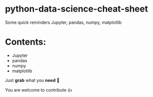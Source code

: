 # python-data-science-cheat-sheet
Some quick reminders Jupyter, pandas, numpy, matplotlib

# Contents:
  * Jupyter
  * pandas
  * numpy
  * matplotlib

Just **grab** what you **need** :100:

You are welcome to contribute 👍
